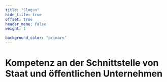 ```yaml
---
title: "Slogan"
hide_title: true
offset: true
header_menu: false
weight: 1

background_color: "primary"
---
```

# Kompetenz an der Schnittstelle von Staat und öffentlichen Unternehmen